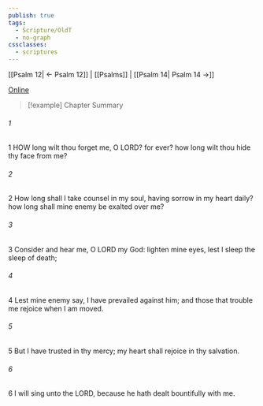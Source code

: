 ```yaml
---
publish: true
tags:
  - Scripture/OldT
  - no-graph
cssclasses:
  - scriptures
---
```

[[Psalm 12| ← Psalm 12]] | [[Psalms]] | [[Psalm 14| Psalm 14 →]]

[Online](https://churchofjesuschrist.org/study/scriptures/ot/ps/13?lang=eng)

>[!example] Chapter Summary
>
###### 1
1 HOW long wilt thou forget me, O LORD?  for ever?  how long wilt thou hide thy face from me?
###### 2
2 How long shall I take counsel in my soul, having sorrow in my heart daily?  how long shall mine enemy be exalted over me?
###### 3
3 Consider and hear me, O LORD my God: lighten mine eyes, lest I sleep the sleep of death;
###### 4
4 Lest mine enemy say, I have prevailed against him; and those that trouble me rejoice when I am moved.
###### 5
5 But I have trusted in thy mercy; my heart shall rejoice in thy salvation.
###### 6
6 I will sing unto the LORD, because he hath dealt bountifully with me.




